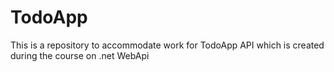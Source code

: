 # TodoApp
This is a repository to accommodate work for TodoApp API which is created during the course on .net WebApi
